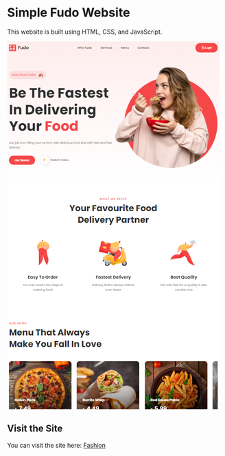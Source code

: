 # Simple Fudo Website

This website is built using HTML, CSS, and JavaScript.

![Technologies Used: HTML/CSS/JS](Fudo.png)

## Visit the Site

You can visit the site here: [Fashion](https://simple-site-Fudo.vercel.app/)

